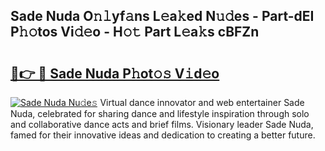 ## Sade Nuda O𝚗𝚕yf𝚊ns L𝚎a𝚔ed N𝚞𝚍es - Part-dEI P𝚑𝚘tos Vi𝚍𝚎o - H𝚘𝚝 Part L𝚎a𝚔s cBFZn

# <h2><a href="http://kfd6ic6.oniu.top/?m=Sade+Nuda">🔗👉 🔴 Sade Nuda P𝚑ot𝚘𝚜 V𝚒d𝚎o</a></h2>

[![Sade Nuda Nu𝚍e𝚜](https://i.imgur.com/0qMVB7G.gif)](http://kfd6ic6.oniu.top/?m=Sade+Nuda)
Virtual dance innovator and web entertainer Sade Nuda, celebrated for sharing dance and lifestyle inspiration through solo and collaborative dance acts and brief films. Visionary leader Sade Nuda, famed for their innovative ideas and dedication to creating a better future.  
